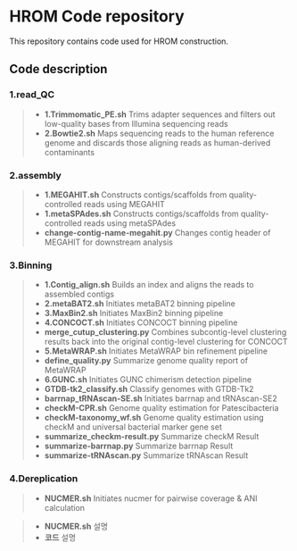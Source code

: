 # HROM Code repository
This repository contains code used for HROM construction.

## Code description
### 1.read_QC
> * **1.Trimmomatic_PE.sh**
>   Trims adapter sequences and filters out low-quality bases from Illumina sequencing reads
> * **2.Bowtie2.sh**
>   Maps sequencing reads to the human reference genome and discards those aligning reads as human-derived contaminants

### 2.assembly
> * **1.MEGAHIT.sh**
>   Constructs contigs/scaffolds from quality-controlled reads using MEGAHIT
> * **1.metaSPAdes.sh**
>   Constructs contigs/scaffolds from quality-controlled reads using metaSPAdes
> * **change-contig-name-megahit.py**
>   Changes contig header of MEGAHIT for downstream analysis

### 3.Binning
> * **1.Contig_align.sh**
>   Builds an index and aligns the reads to assembled contigs
> * **2.metaBAT2.sh**
>   Initiates metaBAT2 binning pipeline
> * **3.MaxBin2.sh**
>   Initiates MaxBin2 binning pipeline
> * **4.CONCOCT.sh**
>   Initiates CONCOCT binning pipeline 
> * **merge_cutup_clustering.py**
>   Combines subcontig-level clustering results back into the original contig-level clustering for CONCOCT
> * **5.MetaWRAP.sh**
>   Initiates MetaWRAP bin refinement pipeline  
> * **define_quality.py**
>   Summarize genome quality report of MetaWRAP
> * **6.GUNC.sh**
>   Initiates GUNC chimerism detection pipeline 
> * **GTDB-tk2_classify.sh** 
>   Classify genomes with GTDB-Tk2 
> * **barrnap_tRNAscan-SE.sh** 
>   Initiates barrnap and tRNAscan-SE2
> * **checkM-CPR.sh**
>   Genome quality estimation for Patescibacteria
> * **checkM-taxonomy_wf.sh** 
>   Genome quality estimation using checkM and universal bacterial marker gene set
> * **summarize_checkm-result.py**
>   Summarize checkM Result
> * **summarize-barrnap.py**
>   Summarize barrnap Result
> * **summarize-tRNAscan.py**
>   Summarize tRNAscan Result

### 4.Dereplication
> * **NUCMER.sh**
>   Initiates nucmer for pairwise coverage & ANI calculation
> 


> * **NUCMER.sh**
>   설명 
> * **코드**
>   설명 

